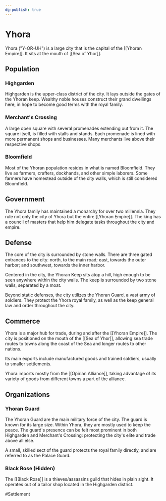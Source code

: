 ```yaml
---
dg-publish: true
---
```


# Yhora
Yhora ("Y-OR-UH") is a large city that is the capital of the [[Yhoran Empire]]. It sits at the mouth of [[Sea of Yhor]]. 

## Population
### Highgarden
Highgarden is the upper-class district of the city. It lays outside the gates of the Yhoran keep. Wealthy noble houses construct their grand dwellings here, in hope to become good terms with the royal family. 

### Merchant's Crossing
A large open square with several promenades extending out from it. The square itself, is filled with stalls and stands. Each promenade is lined with more permanent shops and businesses. Many merchants live above their respective shops. 

### Bloomfield
Most of the Yhoran population resides in what is named Bloomfield. They live as farmers, crafters, dockhands, and other simple laborers. Some farmers have homestead outside of the city walls, which is still considered Bloomfield. 

## Government
The Yhora family has maintained a monarchy for over two millennia. They rule not only the city of Yhora but the entire [[Yhoran Empire]]. The king has a council of masters that help him delegate tasks throughout the city and empire.  

## Defense
The core of the city is surrounded by stone walls. There are three gated entrances to the city: north, to the main road; east, towards the outer harbor; and southwest, towards the inner harbor. 

Centered in the city, the Yhoran Keep sits atop a hill, high enough to be seen anywhere within the city walls. The keep is surrounded by two stone walls, separated by a moat. 

Beyond static defenses, the city utilizes the Yhoran Guard, a vast army of soldiers. They protect the Yhora royal family, as well as the keep general law and order throughout the city.

## Commerce
Yhora is a major hub for trade, during and after the [[Yhoran Empire]]. The city is positioned on the mouth of the [[Sea of Yhor]], allowing sea trade routes to towns along the coast of the Sea and longer routes to other nations. 

Its main exports include manufactured goods and trained soldiers, usually to smaller settlements. 

Yhora imports mostly from the [[Opirian Alliance]], taking advantage of its variety of goods from different towns a part of the alliance. 

## Organizations
### Yhoran Guard
The Yhoran Guard are the main military force of the city. The guard is known for its large size. Within Yhora, they are mostly used to keep the peace. The guard's presence can be felt most prominent in both Highgarden and Merchant's Crossing: protecting the city's elite and trade above all else. 

A small, skilled sect of the guard protects the royal family directly, and are referred to as the Palace Guard. 

### Black Rose (Hidden)
The [[Black Rose]] is a thieves/assassins guild that hides in plain sight. It operates out of a tailor shop located in the Highgarden district. 

#Settlement 
